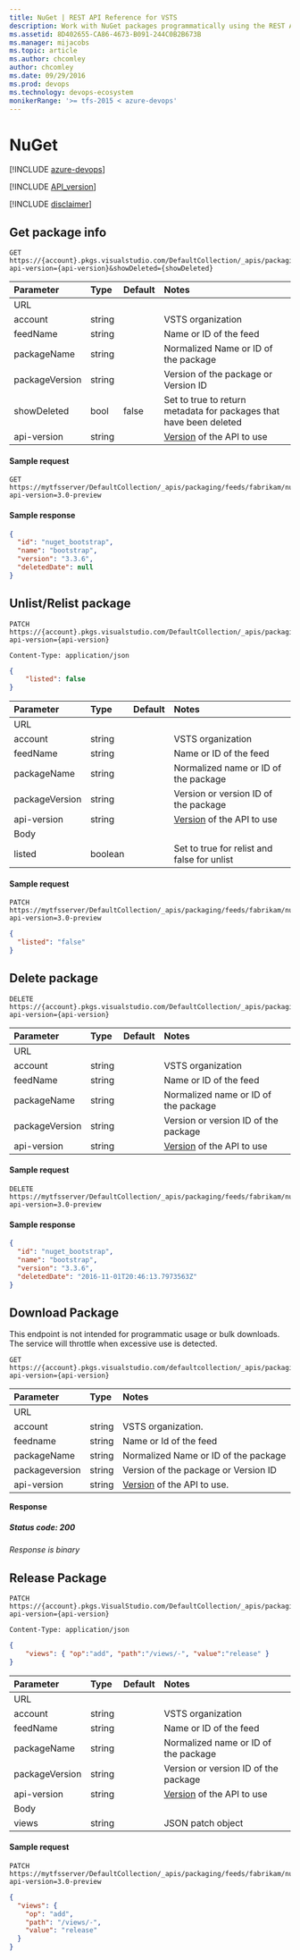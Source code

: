```yaml
---
title: NuGet | REST API Reference for VSTS 
description: Work with NuGet packages programmatically using the REST APIs for VSTS.
ms.assetid: 8D402655-CA86-4673-B091-244C0B2B673B
ms.manager: mijacobs
ms.topic: article
ms.author: chcomley
author: chcomley
ms.date: 09/29/2016
ms.prod: devops
ms.technology: devops-ecosystem
monikerRange: '>= tfs-2015 < azure-devops'
---
```

# NuGet

[!INCLUDE [azure-devops](../_data/azure-devops-message.md)]


[!INCLUDE [API_version](../_data/version3-preview1.md)]

[!INCLUDE [disclaimer](../_data/disclaimer.md)]

## Get package info

```no-highlight
GET https://{account}.pkgs.visualstudio.com/DefaultCollection/_apis/packaging/feeds/{feedName}/nuget/packages/{packageName}/versions/{packageVersion}?api-version={api-version}&showDeleted={showDeleted}
```

| Parameter             | Type    | Default   | Notes
|:----------------------|:--------|:----------|:---------------------------------------------------------------------------------------------------
| URL
| account               | string  |           | VSTS organization
| feedName              | string  |           | Name or ID of the feed
| packageName           | string  |           | Normalized Name or ID of the package
| packageVersion        | string  |           | Version of the package or Version ID
| showDeleted           | bool    | false     | Set to true to return metadata for packages that have been deleted
| api-version           | string  |           | [Version](../../concepts/rest-api-versioning.md) of the API to use

#### Sample request

```
GET https://mytfsserver/DefaultCollection/_apis/packaging/feeds/fabrikam/nuget/packages/bootstrap/versions/3.3.6/?api-version=3.0-preview
```

#### Sample response

```json
{
  "id": "nuget_bootstrap",
  "name": "bootstrap",
  "version": "3.3.6",
  "deletedDate": null
}
```


## Unlist/Relist package

```no-highlight
PATCH https://{account}.pkgs.visualstudio.com/DefaultCollection/_apis/packaging/feeds/{feedName}/nuget/packages/{packageName}/versions/{packageVersion}?api-version={api-version}
```

```http
Content-Type: application/json
```

```json
{
    "listed": false
}
```

| Parameter             | Type    | Default   | Notes
|:----------------------|:--------|:----------|:---------------------------------------------------------------------------------------------------
| URL
| account               | string  |           | VSTS organization
| feedName              | string  |           | Name or ID of the feed
| packageName           | string  |           | Normalized name or ID of the package
| packageVersion        | string  |           | Version or version ID of the package
| api-version           | string  |           | [Version](../../concepts/rest-api-versioning.md) of the API to use
| Body
| listed                | boolean |            | Set to true for relist and false for unlist

#### Sample request

```
PATCH https://mytfsserver/DefaultCollection/_apis/packaging/feeds/fabrikam/nuget/packages/bootstrap/versions/3.3.6/?api-version=3.0-preview
```
```json
{
  "listed": "false"
}
```


## Delete package

```no-highlight
DELETE https://{account}.pkgs.visualstudio.com/DefaultCollection/_apis/packaging/feeds/{feedName}/nuget/packages/{packageName}/versions/{packageVersion}?api-version={api-version}
```

| Parameter             | Type    | Default   | Notes
|:----------------------|:--------|:----------|:---------------------------------------------------------------------------------------------------
| URL
| account               | string  |           | VSTS organization
| feedName              | string  |           | Name or ID of the feed
| packageName           | string  |           | Normalized name or ID of the package
| packageVersion        | string  |           | Version or version ID of the package
| api-version           | string  |           | [Version](../../concepts/rest-api-versioning.md) of the API to use

#### Sample request

```
DELETE https://mytfsserver/DefaultCollection/_apis/packaging/feeds/fabrikam/nuget/packages/bootstrap/versions/3.3.6/?api-version=3.0-preview
```

#### Sample response

```json
{
  "id": "nuget_bootstrap",
  "name": "bootstrap",
  "version": "3.3.6",
  "deletedDate": "2016-11-01T20:46:13.7973563Z"
}
```


## Download Package

This endpoint is not intended for programmatic usage or bulk downloads.  The service will throttle when excessive use is detected.

```no-highlight
GET https://{account}.pkgs.visualstudio.com/defaultcollection/_apis/packaging/feeds/{feedname}/nuget/packages/{packagename}/versions/{packageversion}/content?api-version={api-version}
```

| Parameter | Type    | Notes
|:----------|:--------|:-------------------------------------------------------------------------------------------------------------
| URL
| account   | string  | VSTS organization.
| feedname   | string  | Name or Id of the feed
| packageName   | string  | Normalized Name or ID of the package
| packageversion   | string  | Version of the package or Version ID
| api-version | string | [Version](../../concepts/rest-api-versioning.md) of the API to use.


**Response**

##### Status code: 200
*Response is binary*

## Release Package
```httprequest
PATCH https://{account}.pkgs.VisualStudio.com/DefaultCollection/_apis/packaging/feeds/{feedName}/nuget/packages/{packageName}/versions/{packageVersion}?api-version={api-version}
```

```http
Content-Type: application/json
```
```json
{
    "views": { "op":"add", "path":"/views/-", "value":"release" }
}
```

| Parameter             | Type    | Default   | Notes
|:----------------------|:--------|:----------|:---------------------------------------------------------------------------------------------------
| URL
| account               | string  |           | VSTS organization
| feedName              | string  |           | Name or ID of the feed
| packageName           | string  |           | Normalized name or ID of the package
| packageVersion        | string  |           | Version or version ID of the package
| api-version           | string  |           | [Version](../../concepts/rest-api-versioning.md) of the API to use
| Body
| views                 | string  |           | JSON patch object

#### Sample request

```
PATCH https://mytfsserver/DefaultCollection/_apis/packaging/feeds/fabrikam/nuget/packages/bootstrap/versions/3.3.6/?api-version=3.0-preview
```
```json
{
  "views": {
    "op": "add",
    "path": "/views/-",
    "value": "release"
  }
}
```

